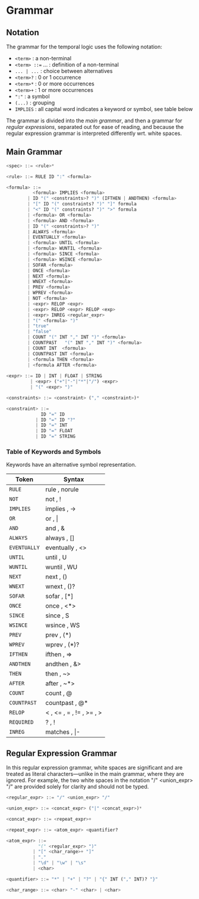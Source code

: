 
# Grammar

## Notation

The grammar for the temporal logic uses the following notation:

- `<term>` : a non-terminal
- `<term> ::=` ... : definition of a non-terminal
- `... | ...` : choice between alternatives 
- `<term>?` : 0 or 1 occurrence
- `<term>*` : 0 or more occurrences
- `<term>+` : 1 or more occurrences
- `":"`     : a symbol
- `(...)`   : grouping
- `IMPLIES` : all capital word indicates a keyword or symbol, see table below

The grammar is divided into the _main grammar_, and then a grammar
for _regular expressions_, separated out for ease of reading,
and because the regular expression grammar is interpreted differently wrt. white spaces.

## Main Grammar

```python
<spec> ::= <rule>*

<rule> ::= RULE ID ":" <formula>

<formula> ::= 
          <formula> IMPLIES <formula>  
        | ID "(" <constraints>? ")" (IFTHEN | ANDTHEN) <formula>
        | "[" ID "(" constraints? ")" "]" formula 
        | "<" ID "(" constraints? ")" ">" formula 
        | <formula> OR <formula>
        | <formula> AND <formula> 
        | ID "(" <constraints>? ")" 
        | ALWAYS <formula>
        | EVENTUALLY <formula> 
        | <formula> UNTIL <formula>
        | <formula> WUNTIL <formula>
        | <formula> SINCE <formula>
        | <formula> WSINCE <formula>
        | SOFAR <formula> 
        | ONCE <formula>
        | NEXT <formula>
        | WNEXT <formula> 
        | PREV <formula>  
        | WPREV <formula>  
        | NOT <formula> 
        | <expr> RELOP <expr>
        | <expr> RELOP <expr> RELOP <exp>
        | <expr> INREG <regular_expr>
        | "(" <formula> ")"
        | "true"
        | "false"
        | COUNT "(" INT "," INT ")" <formula>
        | COUNTPAST   "(" INT "," INT ")" <formula>
        | COUNT INT  <formula> 
        | COUNTPAST INT <formula>
        | <formula THEN <formula>
        | <formula AFTER <formula>
        
<expr> ::= ID | INT | FLOAT | STRING 
         | <expr> ("+"|"-"|"*"|"/") <expr> 
         | "(" <expr> ")"

<constraints> ::= <constraint> ("," <constraint>)*

<constraint> ::= 
             ID "=" ID
           | ID "=" ID "?" 
           | ID "=" INT 
           | ID "=" FLOAT
           | ID "=" STRING
```

### Table of Keywords and Symbols

Keywords have an alternative symbol representation.

| Token        | Syntax                               |
|--------------|--------------------------------------|
| `RULE`       | rule          , norule               |
| `NOT`        | not           , !                    |
| `IMPLIES`    | implies       , ->                   |
| `OR`         | or            , \|                   |
| `AND`        | and           , &                    |
| `ALWAYS`     | always        , []                   |
| `EVENTUALLY` | eventually  , <>                     |
| `UNTIL`      | until         , U                    |
| `WUNTIL`     | wuntil        , WU                   |
| `NEXT`       | next          , ()                   |
| `WNEXT`      | wnext         , ()?                  |
| `SOFAR`      | sofar         , [*]                  |
| `ONCE`       | once          , <*>                  |
| `SINCE`      | since         , S                    |
| `WSINCE`     | wsince        , WS                   |
| `PREV`       | prev          , (*)                  |
| `WPREV`      | wprev         , (*)?                 |
| `IFTHEN`     | ifthen        , =>                   |
| `ANDTHEN`    | andthen       , &>                   |
| `THEN`       | then          , ~>                   |
| `AFTER`      | after         , ~*>                  |
| `COUNT`      | count         , @                    |
| `COUNTPAST`  | countpast    , @*                    |
| `RELOP`      | <             , <= , = , != , >= , > |
| `REQUIRED`   | ?             , !                    |
| `INREG`      | matches       , \|-                  |

## Regular Expression Grammar

In this regular expression grammar, white spaces are significant 
and are treated as literal characters—unlike in the main grammar, 
where they are ignored. For example, the two white spaces in 
the notation "/" <union_expr> "/" are provided solely for 
clarity and should not be typed.

```python
<regular_expr> ::= "/" <union_expr> "/"

<union_expr> ::= <concat_expr> ("|" <concat_expr>)* 

<concat_expr> ::= <repeat_expr>+ 

<repeat_expr> ::= <atom_expr> <quantifier?

<atom_expr> ::= 
            "(" <regular_expr> ")"    
          | "[" <char_range>+ "]"  
          | "."                
          | "\d" | "\w" | "\s"            
          | <char>

<quantifier> ::= "*" | "+" | "?" | "{" INT ("," INT)? "}"  

<char_range> ::= <char> "-" <char> | <char>
```